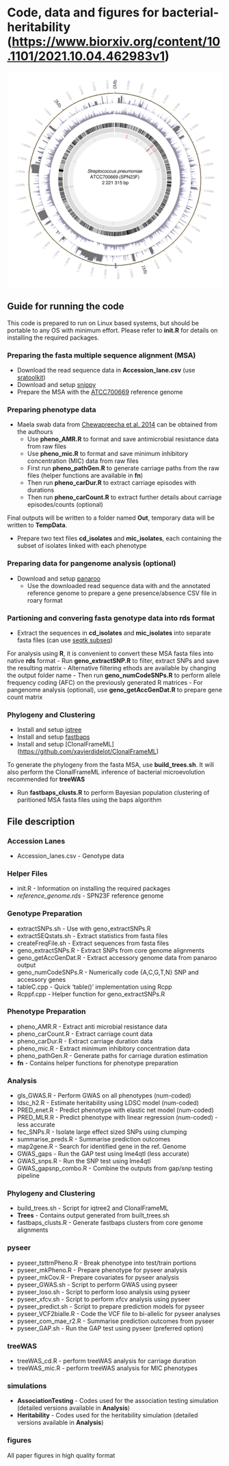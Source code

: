 # Code, data and figures for bacterial-heritability (https://www.biorxiv.org/content/10.1101/2021.10.04.462983v1)


![Circos](/figures/circ.png)

## Guide for running the code
This code is prepared to run on Linux based systems, but should be portable to any OS with minimum effort. Please refer to **init.R** for details on installing the required packages.

### Preparing the fasta multiple sequence alignment (MSA)
- Download the read sequence data in **Accession_lane.csv** (use [sratoolkit](https://github.com/ncbi/sra-tools/wiki/01.-Downloading-SRA-Toolkit))
- Download and setup [snippy](https://github.com/tseemann/snippy)
- Prepare the MSA with the [ATCC700669](https://www.ncbi.nlm.nih.gov/assembly/GCA_000026665.1) reference genome

### Preparing phenotype data
- Maela swab data from [Chewapreecha et al. 2014](https://www.nature.com/articles/ng.2895) can be obtained from the authours
    - Use **pheno_AMR.R** to format and save antimicrobial resistance data from raw files
    - Use **pheno_mic.R** to format and save minimum inhibitory concentration (MIC) data from raw files
    - First run **pheno_pathGen.R** to generate carriage paths from the raw files (helper functions are available in **fn**)
    - Then run **pheno_carDur.R** to extract carriage episodes with durations
    - Then run **pheno_carCount.R** to extract further details about carriage episodes/counts (optional)

Final outputs will be written to a folder named **Out**, temporary data will be written to **TempData**. 
- Prepare two text files **cd_isolates** and **mic_isolates**, each containing the subset of isolates linked with each phenotype

### Preparing data for pangenome analysis (optional)
- Download and setup [panaroo](https://github.com/gtonkinhill/panaroo)
    - Use the downloaded read sequence data with and the annotated reference genome to prepare a gene presence/absence CSV file in roary format

### Partioning and convering fasta genotype data into rds format
- Extract the sequences in **cd_isolates** and **mic_isolates** into separate fasta files (can use [seqtk subseq](https://github.com/lh3/seqtk))

For analysis using **R**, it is convenient to convert these MSA fasta files into native **rds** format
    - Run **geno_extractSNP.R** to filter, extract SNPs and save the resulting matrix
        - Alternative filtering ethods are available by changing the output folder name
    - Then run **geno_numCodeSNPs.R** to perform allele frequency coding (AFC) on the previously generated R matrices
    - For pangenome analysis (optional), use **geno_getAccGenDat.R** to prepare gene count matrix

### Phylogeny and Clustering
- Install and setup [iqtree](http://www.iqtree.org/doc/Quickstart)
- Install and setup [fastbaps](https://github.com/gtonkinhill/fastbaps)
- Install and setup [ClonalFrameML] (https://github.com/xavierdidelot/ClonalFrameML)

To generate the phylogeny from the fasta MSA, use **build_trees.sh**. It will also perform the ClonalFrameML inference of bacterial microevolution recommended for **treeWAS**

- Run **fastbaps_clusts.R** to perform Bayesian population clustering of paritioned MSA fasta files using the baps algorithm

## File description
### Accession Lanes
- Accession_lanes.csv   - Genotype data

### Helper Files
- init.R			- Information on installing the required packages
- *reference_genome.rds*	- SPN23F reference genome

### Genotype Preparation
- extractSNPs.sh		- Use with geno_extractSNPs.R
- extractSEQstats.sh	- Extract statistics from fasta files
- createFreqFile.sh		- Extract sequences from fasta files
- geno_extractSNPs.R	- Extract SNPs from core genome alignments
- geno_getAccGenDat.R	- Extract accessory genome data from panaroo output
- geno_numCodeSNPs.R	- Numerically code {A,C,G,T,N} SNP and accessory genes
- tableC.cpp			- Quick ‘table()’ implementation using Rcpp
- Rcppf.cpp			- Helper function for geno_extractSNPs.R

### Phenotype Preparation
- pheno_AMR.R			- Extract anti microbial resistance data
- pheno_carCount.R		- Extract carriage count data
- pheno_carDur.R		- Extract carriage duration data
- pheno_mic.R			- Extract minimum inhibitory concentration data
- pheno_pathGen.R		- Generate paths for carriage duration estimation
- **fn** 				- Contains helper functions for phenotype preparation

### Analysis
- gls_GWAS.R			- Perform GWAS on all phenotypes (num-coded)
- ldsc_h2.R 			- Estimate heritability using LDSC model (num-coded)
- PRED_enet.R			- Predict phenotype with elastic net model (num-coded)
- PRED_MLR.R			- Predict phenotype with linear regression (num-coded) - less accurate
- fec_SNPs.R			- Isolate large effect sized SNPs using clumping
- summarise_preds.R		- Summarise prediction outcomes
- map2gene.R			- Search for identified gene in the ref. Genome
- GWAS_gaps             - Run the GAP test using lme4qtl (less accurate)
- GWAS_snps.R           - Run the SNP test using lme4qtl
- GWAS_gapsnp_combo.R   - Combine the outputs from gap/snp testing pipeline

### Phylogeny and Clustering
- build_trees.sh		- Script for iqtree2 and ClonalFrameML
- **Trees**				- Contains output generated from built_trees.sh
- fastbaps_clusts.R		- Generate fastbaps clusters from core genome alignments

### pyseer
- pyseer_tsttrnPheno.R	- Break phenotype into test/train portions
- pyseer_mkPheno.R		- Prepare phenotype for pyseer analysis
- pyseer_mkCov.R		- Prepare covariates for pyseer analysis
- pyseer_GWAS.sh		- Script to perform GWAS using pyseer
- pyseer_loso.sh		- Script to perform loso analysis using pyseer
- pyseer_xfcv.sh		- Script to perform xfcv analysis using pyseer
- pyseer_predict.sh		- Script to prepare prediction models for pyseer
- pyseer_VCF2bialle.R	- Code the VCF file to bi-allelic for pyseer analyses
- pyseer_com_mae_r2.R	- Summarise prediction outcomes from pyseer
- pyseer_GAP.sh         - Run the GAP test using pyseer (preferred option)

### treeWAS
- treeWAS_cd.R		- perform treeWAS analysis for carriage duration
- treeWAS_mic.R		- perform treeWAS analysis for MIC phenotypes

### simulations
- **AssociationTesting**    - Codes used for the association testing simulation (detailed versions available in **Analysis**)
- **Heritability**          - Codes used for the heritability simulation (detailed versions available in **Analysis**)

### figures
All paper figures in high quality format

